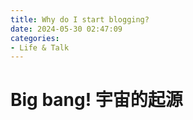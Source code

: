 ```yaml
---
title: Why do I start blogging?
date: 2024-05-30 02:47:09
categories:
- Life & Talk
---
```


# Big bang! 宇宙的起源
